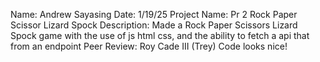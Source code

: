 Name: Andrew Sayasing
Date: 1/19/25
Project Name: Pr 2 Rock Paper Scissor Lizard Spock
Description: Made a Rock Paper Scissors Lizard Spock game with the use of js html css, and the ability to fetch a api that from an endpoint
Peer Review: Roy Cade III (Trey)
Code looks nice!

